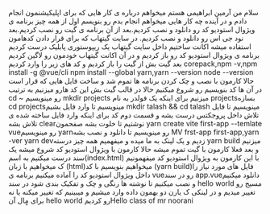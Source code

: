 سلام من آرمین ابراهیمی هستم میخواهم درباره ی کار هایی که برای اپلیکیشنمون انجام دادم و در آینده چه کار هایی  میخواهم انجام بدم رو بنویسم
اول از همه چیز برنامه ی ویژوال استودیو کد رو دانلود و نصب کردیم.بعد از آن برنامه ی گیت رو نصب کردیم.بعد نود جی اس رو دانلود و نصب کردیم.
در سایت گیتهاب که برای قرار دادن کدهامون استفاده میشه اکانت ساختیم
داخل سایت گیتهاب یک ریپوستوری پابلیک درست کردیم
برنامه ی ویژوال استودیو کد رو باز کردیم و در آن اکانت گیتهاب خودمون رو لاگین کردیم
بعد گیت بش از گیت را باز کردیم و کد های زیر را وارد کردیم 
corepack,npm -v,npm install -g @vue/cli
npm install --global yarn,yarn --version
node --version
حالا کارمون با نصب و چک کردن برنامه ها تموم شد و ساخت فایل هایی که قرار است در آن ها کد بنویسیم رو شروع میکنیم
حالا در قالب گیت بش این کد هارو میزنیم به ترتیب
cd ~ رو مینویسیم
mkdir projects میزنیم برای اینکه یک فولدر به نام projectsبسازه
cd projectsمینویسیم تا وارد فایل بشیم
mkdir talash && cd talash مینویسیم تا فایل تلاش داخل پروجکتس درست بشه و قسمت دوم کد برای اینکه وارد فایل ساخته شده ی تلاش بشه
clearنوشتیم تا خلوت بشه صفحمون
yarn create vite first-app --temlate vueرو مینویسیم
yarnرو مینویسیم تا دانلود و نصب بشه
MV frst-app first-app,yarn -ver
yarn devزدیم و یک لینک به ما میده و میفهمیم همه چیز درسته
yarn build میزنیم و بعد فعلا کارمون با گیت تموم میشه
حالا کارمون با ویژوال استودیو کد شروع میشه 
یک سند درست میکنیم به اسم(index.html)
با این کارمون به ویژوال استودیو کد میفهمونیم ک میخواهیم با زبان (html)میخواهیم بنویسیم
با کد (yarn build)فایل های مورد نیاز را داخل ویژوال استودیو کد را آماده میکنیم
برنامه ی vueرو در سند app.vueدانلود میکنیم و نصب میکنیم  تا نوشته ها رنگی و چک و تفکیک بندی شود
در سند hello world مسیج رو تغییر میدیم و در لینکی ک یارن دو بهمون داده وارد میشیم و میبینیم که تغییر میکنه یا نه برای مٍال آن hello world رو کردیمHello class of mr noorani